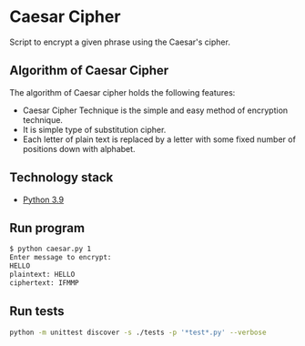 # Caesar Cipher

Script to encrypt a given phrase using the Caesar's cipher.

## Algorithm of Caesar Cipher

The algorithm of Caesar cipher holds the following features:

* Caesar Cipher Technique is the simple and easy method of encryption technique.
* It is simple type of substitution cipher.
* Each letter of plain text is replaced by a letter with some fixed number of positions down with alphabet.

## Technology stack

* [Python 3.9](https://www.python.org/downloads/release/python-390/)

## Run program

```bash
$ python caesar.py 1
Enter message to encrypt:
HELLO
plaintext: HELLO
ciphertext: IFMMP
```

## Run tests

```bash
python -m unittest discover -s ./tests -p '*test*.py' --verbose
```
